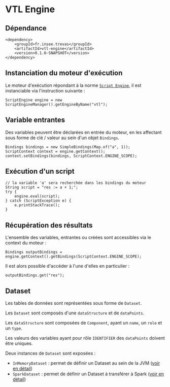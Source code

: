 # VTL Engine

## Dépendance

```xml=
<dependency>
    <groupId>fr.insee.trevas</groupId>
    <artifactId>vtl-engine</artifactId>
    <version>0.1.0-SNAPSHOT</version>
</dependency>
```

## Instanciation du moteur d'exécution

Le moteur d'exécution répondant à la norme [`Script Engine`](https://docs.oracle.com/javase/10/scripting/java-scripting-api.htm#JSJSG109), il est instanciable via l'instruction suivante :

```java=
ScriptEngine engine = new ScriptEngineManager().getEngineByName("vtl");
```

## Variable entrantes

Des variables peuvent être déclarées en entrée du moteur, en les affectant sous forme de clé / valeur au sein d'un objet `Bindings`.

```java=
Bindings bindings = new SimpleBindings(Map.of("a", 1));
ScriptContext context = engine.getContext();
context.setBindings(bindings, ScriptContext.ENGINE_SCOPE);
```

## Exécution d'un script

```java=
// la variable 'a' sera recherchée dans les bindings du moteur
String script = "res := a + 1;";
try {
    engine.eval(script);
} catch (ScriptException e) {
    e.printStackTrace();
}
```

## Récupération des résultats

L'ensemble des variables, entrantes ou créées sont accessibles via le context du moteur :

```java=
Bindings outputBindings = engine.getContext().getBindings(ScriptContext.ENGINE_SCOPE);
```

Il est alors possible d'accéder à l'une d'elles en particulier :

```java=
outputBindings.get("res");
```

## Dataset

Les tables de données sont représentées sous forme de `Dataset`.

Les `Dataset` sont composés d'une `dataStructure` et de `dataPoints`.

Les `dataStructure` sont composées de `Component`, ayant un `name`, un `role` et un `type`.

Les valeurs des variables ayant pour rôle `IDENTIFIER` des `dataPoints` doivent être uniques.

Deux instances de `Dataset` sont exposées :

- `InMemoryDataset` : permet de définir un Dataset au sein de la JVM ([voir en détail](./in-memory.md))
- `SparkDataset` : permet de définir un Dataset à transférer à Spark ([voir en détail](./spark.md))
